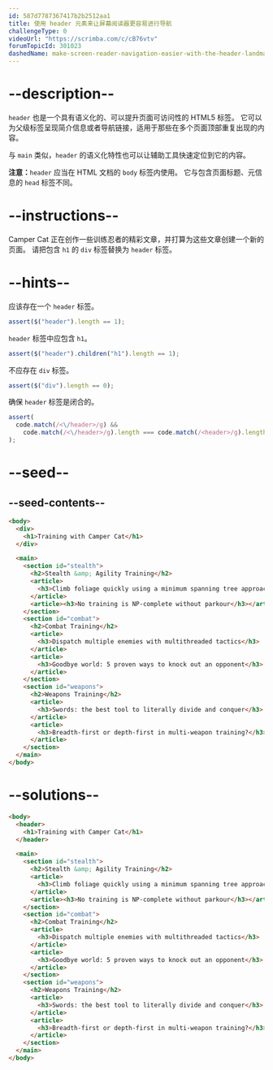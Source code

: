 ```yaml
---
id: 587d7787367417b2b2512aa1
title: 使用 header 元素来让屏幕阅读器更容易进行导航
challengeType: 0
videoUrl: "https://scrimba.com/c/cB76vtv"
forumTopicId: 301023
dashedName: make-screen-reader-navigation-easier-with-the-header-landmark
---
```


# --description--

`header` 也是一个具有语义化的、可以提升页面可访问性的 HTML5 标签。 它可以为父级标签呈现简介信息或者导航链接，适用于那些在多个页面顶部重复出现的内容。

与 `main` 类似，`header` 的语义化特性也可以让辅助工具快速定位到它的内容。

**注意：**`header` 应当在 HTML 文档的 `body` 标签内使用。 它与包含页面标题、元信息的 `head` 标签不同。

# --instructions--

Camper Cat 正在创作一些训练忍者的精彩文章，并打算为这些文章创建一个新的页面。 请把包含 `h1` 的 `div` 标签替换为 `header` 标签。

# --hints--

应该存在一个 `header` 标签。

```js
assert($("header").length == 1);
```

`header` 标签中应包含 `h1`。

```js
assert($("header").children("h1").length == 1);
```

不应存在 `div` 标签。

```js
assert($("div").length == 0);
```

确保 `header` 标签是闭合的。

```js
assert(
  code.match(/<\/header>/g) &&
    code.match(/<\/header>/g).length === code.match(/<header>/g).length
);
```

# --seed--

## --seed-contents--

```html
<body>
  <div>
    <h1>Training with Camper Cat</h1>
  </div>

  <main>
    <section id="stealth">
      <h2>Stealth &amp; Agility Training</h2>
      <article>
        <h3>Climb foliage quickly using a minimum spanning tree approach</h3>
      </article>
      <article><h3>No training is NP-complete without parkour</h3></article>
    </section>
    <section id="combat">
      <h2>Combat Training</h2>
      <article>
        <h3>Dispatch multiple enemies with multithreaded tactics</h3>
      </article>
      <article>
        <h3>Goodbye world: 5 proven ways to knock out an opponent</h3>
      </article>
    </section>
    <section id="weapons">
      <h2>Weapons Training</h2>
      <article>
        <h3>Swords: the best tool to literally divide and conquer</h3>
      </article>
      <article>
        <h3>Breadth-first or depth-first in multi-weapon training?</h3>
      </article>
    </section>
  </main>
</body>
```

# --solutions--

```html
<body>
  <header>
    <h1>Training with Camper Cat</h1>
  </header>

  <main>
    <section id="stealth">
      <h2>Stealth &amp; Agility Training</h2>
      <article>
        <h3>Climb foliage quickly using a minimum spanning tree approach</h3>
      </article>
      <article><h3>No training is NP-complete without parkour</h3></article>
    </section>
    <section id="combat">
      <h2>Combat Training</h2>
      <article>
        <h3>Dispatch multiple enemies with multithreaded tactics</h3>
      </article>
      <article>
        <h3>Goodbye world: 5 proven ways to knock out an opponent</h3>
      </article>
    </section>
    <section id="weapons">
      <h2>Weapons Training</h2>
      <article>
        <h3>Swords: the best tool to literally divide and conquer</h3>
      </article>
      <article>
        <h3>Breadth-first or depth-first in multi-weapon training?</h3>
      </article>
    </section>
  </main>
</body>
```

